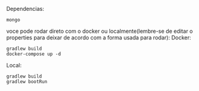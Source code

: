 Dependencias:

    mongo

voce pode rodar direto com o docker ou localmente(lembre-se de editar o properties para deixar de acordo com a forma 
usada para rodar):
Docker:

    gradlew build
    docker-compose up -d
Local:

    gradlew build
    gradlew bootRun 